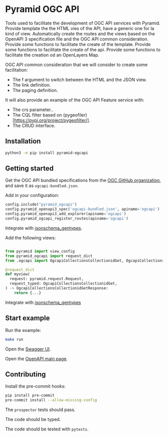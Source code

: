 # Pyramid OGC API

Tools used to facilitate the development of OGC API services with Pyramid.
Provide template the the HTML vies of the API, have a generic one for la kind of view.
Automatically create the routes and the views based on the OpenAPI 3 specification file and the OGC API common consideration.
Provide some functions to facilitate the create of the template.
Provide some functions to facilitate the create of the api.
Provide some functions to facilitate the creation od an OpenLayers Map.

OGC API common consideration that we will consider to create some facilitation:

- The f argument to switch between the HTML and the JSON view.
- The link definition.
- The paging definition.

It will also provide an example of the OGC API Feature service with:

- The crs parameter..
- The CQL filter based on (pygeofiler)[https://pypi.org/project/pygeofilter/].
- The CRUD interface.

## Installation

```bash
python3 -m pip install pyramid-ogcapi
```

## Getting started

Get the OGC API bundled specifications from the [OGC GitHub organization](https://github.com/opengeospatial/),
and save it as `ogcapi-bundled.json`.

Add in your configuration:

```python
config.include("pyramid_ogcapi")
config.pyramid_openapi3_spec('ogcapi-bundled.json', apiname='ogcapi')
config.pyramid_openapi3_add_explorer(apiname='ogcapi')
config.pyramid_ogcapi_register_routes(apiname='ogcapi')
```

Integrate with [jsonschema_gentypes](https://pypi.org/project/jsonschema-gentypes/).

Add the following views:

```python

from pyramid import view_config
from pyramid_ogcapi import request_dict
from .ogcapi import OgcapiCollectionsCollectionidGet, OgcapiCollectionsCollectionidGetResponse

@request_dict
def myview(
  request: pyramid.request.Request,
  request_typed: OgcapiCollectionsCollectionidGet,
) -> OgcapiCollectionsCollectionidGetResponse:
    return {...}

```

Integrate with [jsonschema_gentypes](https://pypi.org/project/jsonschema-gentypes/)

## Start example

Run the example:

```bash
make run
```

Open the [Swagger UI](http://localhost:6543/ogcapi/docs/).

Open the [OpenAPI main page](http://localhost:6543/ogcapi/).

## Contributing

Install the pre-commit hooks:

```bash
pip install pre-commit
pre-commit install --allow-missing-config
```

The `prospector` tests should pass.

The code should be typed.

The code should be tested with `pytests`.
